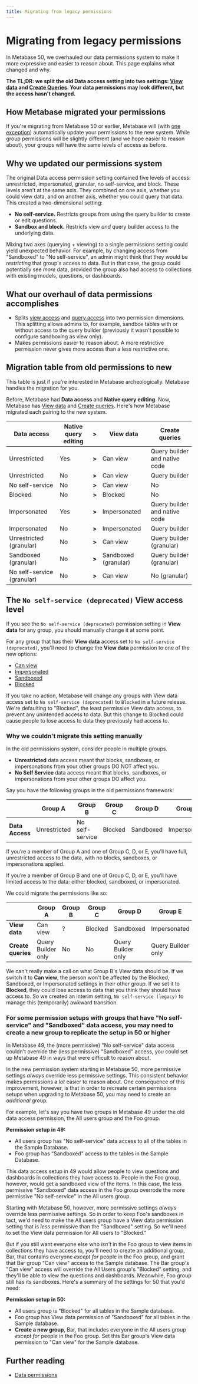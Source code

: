 ```yaml
---
title: Migrating from legacy permissions
---
```


# Migrating from legacy permissions

In Metabase 50, we overhauled our data permissions system to make it more expressive and easier to reason about. This page explains what changed and why.

**The TL;DR: we split the old Data access setting into two settings: [View data](./data.md/#can-view-data-permission) and [Create Queries](./data.md/#create-queries-permissions). Your data permissions may look different, but the access hasn't changed.**

## How Metabase migrated your permissions

If you're migrating from Metabase 50 or earlier, Metabase will (with [one exception](#the-no-self-service-deprecated-view-access-level)) automatically update your permissions to the new system. While group permissions will be slightly different (and we hope easier to reason about), your groups will have the same levels of access as before.

## Why we updated our permissions system

The original Data access permission setting contained five levels of access: unrestricted, impersonated, granular, no self-service, and block. These levels aren’t at the same axis. They combined on one axis, whether you could view data, and on another axis, whether you could query that data. This created a two-dimensional setting:

- **No self-service.** Restricts groups from using the query builder to create or edit questions.
- **Sandbox and block.** Restricts view _and_ query builder access to the underlying data.

Mixing two axes (querying + viewing) to a single permissions setting could yield unexpected behavior. For example, by changing access from "Sandboxed" to "No self-service", an admin might think that they would be _restricting_ that group's access to data. But in that case, the group could potentially see _more_ data, provided the group also had access to collections with existing models, questions, or dashboards.

## What our overhaul of data permissions accomplishes

- Splits [view access](./data.md/#view-data-permissions) and [query access](./data.md/#create-queries-permissions) into two permission dimensions. This splitting allows admins to, for example, sandbox tables with or without access to the query builder (previously it wasn't possible to configure sandboxing as view only).
- Makes permissions easier to reason about. A more restrictive permission never gives more access than a less restrictive one.

## Migration table from old permissions to new

This table is just if you're interested in Metabase archeologically. Metabase handles the migration for you.

Before, Metabase had **Data access** and **Native query editing**. Now, Metabase has [View data](./data.md/#view-data-permissions) and [Create queries](./data.md/#create-queries-permissions). Here's how Metabase migrated each pairing to the new system.

| **Data access**            | **Native query editing** | **>** | **View data**        | **Create queries**            |
| -------------------------- | ------------------------ | ----- | -------------------- | ----------------------------- |
| Unrestricted               | Yes                      | **>** | Can view             | Query builder and native code |
| Unrestricted               | No                       | **>** | Can view             | Query builder                 |
| No self-service            | No                       | **>** | Can view             | No                            |
| Blocked                    | No                       | **>** | Blocked              | No                            |
| Impersonated               | Yes                      | **>** | Impersonated         | Query builder and native code |
| Impersonated               | No                       | **>** | Impersonated         | Query builder                 |
| Unrestricted (granular)    | No                       | **>** | Can view             | Query builder (granular)      |
| Sandboxed (granular)       | No                       | **>** | Sandboxed (granular) | Query builder (granular)      |
| No self-service (granular) | No                       | **>** | Can view             | No (granular)                 |

## The `No self-service (deprecated)` View access level

If you see the `No self-service (deprecated)` permission setting in **View data** for any group, you should manually change it at some point.

For any group that has their **View data** access set to `No self-service (deprecated)`, you'll need to change the **View data** permission to one of the new options:

- [Can view](./data.md/#can-view-data-permission)
- [Impersonated](./data.md/#impersonated-view-data-permission)
- [Sandboxed](./data.md/#sandboxed-view-data-permission)
- [Blocked](./data.md/#blocked-view-data-permission)

If you take no action, Metabase will change any groups with View data access set to `No self-service (deprecated)` to `Blocked` in a future release. We're defaulting to "Blocked", the least permissive View data access, to prevent any unintended access to data. But this change to Blocked could cause people to lose access to data they previously had access to.

### Why we couldn't migrate this setting manually

In the old permissions system, consider people in multiple groups.

- **Unrestricted** data access meant that blocks, sandboxes, or impersonations from your other groups DO NOT affect you.
- **No Self Service** data access meant that blocks, sandboxes, or impersonations from your other groups DO affect you.

Say you have the following groups in the old permissions framework:

|                 | **Group A**  | **Group B**     | **Group C** | **Group D** | **Group E**  |
| --------------- | ------------ | --------------- | ----------- | ----------- | ------------ |
| **Data Access** | Unrestricted | No self-service | Blocked     | Sandboxed   | Impersonated |

If you’re a member of Group A and one of Group C, D, or E, you’ll have full, unrestricted access to the data, with no blocks, sandboxes, or impersonations applied.

If you’re a member of Group B and one of Group C, D, or E, you’ll have limited access to the data: either blocked, sandboxed, or impersonated.

We could migrate the permissions like so:

|                    | **Group A**        | **Group B** | **Group C** | **Group D**        | **Group E**        |
| ------------------ | ------------------ | ----------- | ----------- | ------------------ | ------------------ |
| **View data**      | Can view           | ?           | Blocked     | Sandboxed          | Impersonated       |
| **Create queries** | Query Builder only | No          | No          | Query Builder only | Query Builder only |

We can't really make a call on what Group B's View data should be. If we switch it to **Can view**, the person won't be affected by the Blocked, Sandboxed, or Impersonated settings in their other group. If we set it to **Blocked**, they could lose access to data that you think they should have access to. So we created an interim setting, `No self-service (legacy)` to manage this (temporarily) awkward transition.

### For some permission setups with groups that have "No self-service" and "Sandboxed" data access, you may need to create a new group to replicate the setup in 50 or higher

In Metabase 49, the (more permissive) "No self-service" data access couldn't override the (less permissive) "Sandboxed" access, you could set up Metabase 49 in ways that were difficult to reason about.

In the new permission system starting in Metabase 50, more permissive settings _always_ override less permissive settings. This consistent behavior makes permissions a _lot_ easier to reason about. One consequence of this improvement, however, is that in order to recreate certain permissions setups when upgrading to Metabase 50, you may need to create an _additional_ group.

For example, let's say you have two groups in Metabase 49 under the old data access permission, the All users group and the Foo group.

**Permission setup in 49:**

- All users group has "No self-service" data access to all of the tables in the Sample Database.
- Foo group has "Sandboxed" access to the tables in the Sample Database.

This data access setup in 49 would allow people to view questions and dashboards in collections they have access to. People in the Foo group, however, would get a sandboxed view of the items. In this case, the less permissive "Sandboxed" data access in the Foo group overrode the more permissive "No self-service" in the All users group.

Starting with Metabase 50, however, more permissive settings _always_ override less permissive settings. So in order to keep Foo's sandboxes in tact, we'd need to make the All users group have a View data permission setting that is _less_ permissive than the "Sandboxed" setting. So we'll need to set the View data permission for All users to "Blocked."

But if you still want everyone else who _isn't_ in the Foo group to view items in collections they have access to, you'll need to create an additional group, Bar, that contains everyone _except for_ people in the Foo group, and grant that Bar group "Can view" access to the Sample database. The Bar group's "Can view" access will override the All Users group's "Blocked" setting, and they'll be able to view the questions and dashboards. Meanwhile, Foo group still has its sandboxes. Here's a summary of the settings for 50 that you'd need:

**Permission setup in 50:**

- All users group is "Blocked" for all tables in the Sample database.
- Foo group has View data permission of "Sandboxed" for all tables in the Sample database.
- **Create a new group**, Bar, that includes everyone in the All users group _except for_ people in the Foo group. Set this Bar group's View data permission to "Can view" for the Sample database.

## Further reading

- [Data permissions](./data.md)
